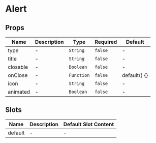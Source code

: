 # Alert

## Props

<!-- @vuese:Alert:props:start -->
|Name|Description|Type|Required|Default|
|---|---|---|---|---|
|type|-|`String`|`false`|-|
|title|-|`String`|`false`|-|
|closable|-|`Boolean`|`false`|-|
|onClose|-|`Function`|`false`|default() {}|
|icon|-|`String`|`false`|-|
|animated|-|`Boolean`|`false`|-|

<!-- @vuese:Alert:props:end -->


## Slots

<!-- @vuese:Alert:slots:start -->
|Name|Description|Default Slot Content|
|---|---|---|
|default|-|-|

<!-- @vuese:Alert:slots:end -->


